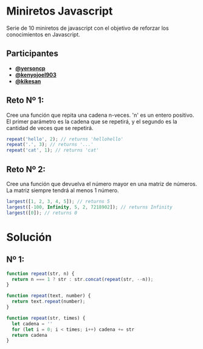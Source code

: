 # Miniretos Javascript

Serie de 10 miniretos de javascript con el objetivo de reforzar los conocimientos en Javascript.

## Participantes

* **[@yersoncp](https://github.com/yersoncp)**
* **[@kenyojoel903](https://github.com/kenyojoel903)**
* **[@kikesan](https://github.com/kikesan)**

## Reto Nº 1:

Cree una función que repita una cadena n-veces. 'n' es un entero positivo. El primer parámetro es la cadena que se repetirá, y el segundo es la cantidad de veces que se repetirá.

```javascript
repeat('hello', 2); // returns 'hellohello'
repeat('.', 3); // returns '...'
repeat('cat', 1); // returns 'cat'
```

## Reto Nº 2:

Cree una función que devuelva el número mayor en una matriz de números. La matriz siempre tendrá al menos 1 número.

```javascript
largest([1, 2, 3, 4, 5]); // returns 5
largest([-100, Infinity, 5, 2, 7218902]); // returns Infinity
largest([0]); // returns 0
```

# Solución

## Nº 1:

```javascript
function repeat(str, n) {
  return n === 1 ? str : str.concat(repeat(str, --n));
}
```
```javascript
function repeat(text, number) {
  return text.repeat(number);
}
```
```javascript
function repeat(str, times) {
  let cadena = ''
  for (let i = 0; i < times; i++) cadena += str
  return cadena
}
```

<!-- ## Nº 2:
**[@yersoncp](https://github.com/yersoncp)**
```javascript
```
**[@kenyojoel903](https://github.com/kenyojoel903)**
```javascript
```
**[@kikesan](https://github.com/kikesan)**
```javascript
``` -->


<!-- ## Código fuente
* (I) [Stackblitz @yersoncp](https://stackblitz.com/edit/js-fronteros-miniretos-t1-source)
* (II) [Stackblitz @kenyojoel903](https://stackblitz.com/edit/js-fronteros-miniretos-t1-akawhl)
* (III) [Stackblitz @kikesan](https://stackblitz.com/edit/js-fronteros-miniretos-t1-zmayxj) -->